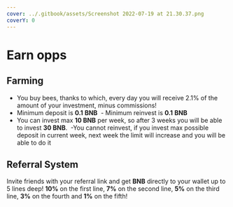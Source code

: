 ```yaml
---
cover: ../.gitbook/assets/Screenshot 2022-07-19 at 21.30.37.png
coverY: 0
---
```


# Earn opps

## Farming

* You buy bees, thanks to which, every day you will receive 2.1% of the amount of your investment, minus commissions!
* Minimum deposit is **0.1** **BNB**  - Minimum reinvest is **0.1** **BNB**
* You can invest max **10 BNB** per week, so after 3 weeks you will be able to invest **30 BNB**.  -You cannot reinvest, if you invest max possible deposit in current week, next week the limit will increase and you will be able to do it

## Referral System

Invite friends with your referral link and get **BNB** directly to your wallet up to 5 lines deep! **10%** on the first line, **7%** on the second line, **5%** on the third line, **3%** on the fourth and **1%** on the fifth!
